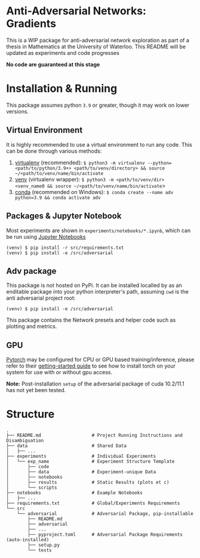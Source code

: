 # Anti-Adversarial Networks: Gradients 

This is a WIP package for anti-adversarial network exploration as part of a thesis in Mathematics at the University of Waterloo. This README will be updated as experiments and code progresses

**No code are guaranteed at this stage**

# Installation & Running 

This package assumes python `3.9` or greater, though it may work on lower versions. 

## Virtual Environment

It is highly recommended to use a virtual environment to run any code. This can be done through various methods:

1. [virtualenv](https://virtualenv.pypa.io/en/latest/) (recommended): `$ python3 -m virtualenv --python=<path/to/python/3.9+> <path/to/venv/directory> && source ~/<path/to/venv/name/bin/activate`
2. [venv](https://docs.python.org/3/tutorial/venv.html) (virtualenv wrapper): `$ python3 -m <path/to/venv/dir> <venv_name0 && source ~/<path/to/venv/name/bin/activate`>
3. [conda](https://docs.conda.io/en/latest/) (recommended on Windows): `$ conda create --name adv python=3.9 && conda activate adv`


## Packages & Jupyter Notebook

Most experiments are shown in `experiments/notebooks/*.ipynb`, which can be run using [Jupyter Notebooks](www.jupyter.org)

```
(venv) $ pip install -r src/requirements.txt
(venv) $ pip install -e /src/adversarial
```

## Adv package

This package is not hosted on PyPi. It can be installed localled by as an enditable package into your python interpreter's path, assuming `cwd` is the anti adversarial project root:

`(venv) $ pip install -e /src/adversarial`

This package contains the Network presets and helper code such as plotting and metrics. 

## GPU 

[Pytorch](https://pytorch.org/) may be configured for CPU or GPU based training/inference, please refer to their [getting-started guide](https://pytorch.org/get-started/locally/) to see how to install torch on your system for use with or without gpu access. 

**Note:** Post-installation `setup` of the adversarial package of cuda 10.2/11.1 has not yet been tested. 


# Structure

```
.
├── README.md                   # Project Running Instructions and Disambiguation
├── data                        # Shared Data 
│   ├── ... 
├── experiments                 # Individual Experiments 
│   └── exp_name                # Experiment Structure Template
│       ├── code
│       ├── data                # Experiment-unique Data
│       ├── notebooks
│       ├── results             # Static Results (plots et c)
│       └── scripts
├── notebooks                   # Example Notebooks
│   ├── ... 
├── requirements.txt            # Global/Experiments Requirements
└── src
    └── adversarial             # Adversarial Package, pip-installable
        ├── README.md
        ├── adversarial
        ├── ...       
        ├── pyproject.toml      # Adversarial Package Requirements (auto-installed)
        ├── setup.py
        └── tests
```